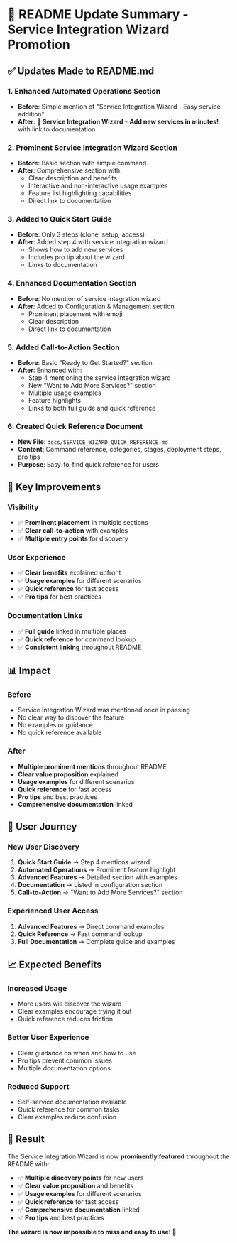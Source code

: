 # 📝 README Update Summary - Service Integration Wizard Promotion

## ✅ **Updates Made to README.md**

### **1. Enhanced Automated Operations Section**
- **Before**: Simple mention of "Service Integration Wizard - Easy service addition"
- **After**: **🚀 Service Integration Wizard** - **Add new services in minutes!** with link to documentation

### **2. Prominent Service Integration Wizard Section**
- **Before**: Basic section with simple command
- **After**: Comprehensive section with:
  - Clear description and benefits
  - Interactive and non-interactive usage examples
  - Feature list highlighting capabilities
  - Direct link to documentation

### **3. Added to Quick Start Guide**
- **Before**: Only 3 steps (clone, setup, access)
- **After**: Added step 4 with service integration wizard
  - Shows how to add new services
  - Includes pro tip about the wizard
  - Links to documentation

### **4. Enhanced Documentation Section**
- **Before**: No mention of service integration wizard
- **After**: Added to Configuration & Management section
  - Prominent placement with emoji
  - Clear description
  - Direct link to documentation

### **5. Added Call-to-Action Section**
- **Before**: Basic "Ready to Get Started?" section
- **After**: Enhanced with:
  - Step 4 mentioning the service integration wizard
  - New "Want to Add More Services?" section
  - Multiple usage examples
  - Feature highlights
  - Links to both full guide and quick reference

### **6. Created Quick Reference Document**
- **New File**: `docs/SERVICE_WIZARD_QUICK_REFERENCE.md`
- **Content**: Command reference, categories, stages, deployment steps, pro tips
- **Purpose**: Easy-to-find quick reference for users

## 🎯 **Key Improvements**

### **Visibility**
- ✅ **Prominent placement** in multiple sections
- ✅ **Clear call-to-action** with examples
- ✅ **Multiple entry points** for discovery

### **User Experience**
- ✅ **Clear benefits** explained upfront
- ✅ **Usage examples** for different scenarios
- ✅ **Quick reference** for fast access
- ✅ **Pro tips** for best practices

### **Documentation Links**
- ✅ **Full guide** linked in multiple places
- ✅ **Quick reference** for command lookup
- ✅ **Consistent linking** throughout README

## 📊 **Impact**

### **Before**
- Service Integration Wizard was mentioned once in passing
- No clear way to discover the feature
- No examples or guidance
- No quick reference available

### **After**
- **Multiple prominent mentions** throughout README
- **Clear value proposition** explained
- **Usage examples** for different scenarios
- **Quick reference** for fast access
- **Pro tips** and best practices
- **Comprehensive documentation** linked

## 🚀 **User Journey**

### **New User Discovery**
1. **Quick Start Guide** → Step 4 mentions wizard
2. **Automated Operations** → Prominent feature highlight
3. **Advanced Features** → Detailed section with examples
4. **Documentation** → Listed in configuration section
5. **Call-to-Action** → "Want to Add More Services?" section

### **Experienced User Access**
1. **Advanced Features** → Direct command examples
2. **Quick Reference** → Fast command lookup
3. **Full Documentation** → Complete guide and examples

## 📈 **Expected Benefits**

### **Increased Usage**
- More users will discover the wizard
- Clear examples encourage trying it out
- Quick reference reduces friction

### **Better User Experience**
- Clear guidance on when and how to use
- Pro tips prevent common issues
- Multiple documentation options

### **Reduced Support**
- Self-service documentation available
- Quick reference for common tasks
- Clear examples reduce confusion

## 🎉 **Result**

The Service Integration Wizard is now **prominently featured** throughout the README with:
- ✅ **Multiple discovery points** for new users
- ✅ **Clear value proposition** and benefits
- ✅ **Usage examples** for different scenarios
- ✅ **Quick reference** for fast access
- ✅ **Comprehensive documentation** linked
- ✅ **Pro tips** and best practices

**The wizard is now impossible to miss and easy to use! 🚀** 
